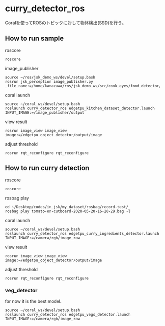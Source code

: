 # curry_detector_ros
Coralを使ってROSのトピックに対して物体検出(SSD)を行う。

## How to run sample
roscore
```
roscore
```

image_publisher
```
source ~/ros/jsk_demo_ws/devel/setup.bash
rosrun jsk_perception image_publisher.py _file_name:=/home/kanazawa/ros/jsk_demo_ws/src/cook_eyes/food_detector/curry_first_try/train/train_annotated/train_01.jpg
```
coral launch
```
source ~/coral_ws/devel/setup.bash
roslaunch curry_detector_ros edgetpu_kitchen_dataset_detector.launch INPUT_IMAGE:=/image_publisher/output
```
view result
```
rosrun image_view image_view image:=/edgetpu_object_detector/output/image
```
adjust threshold
```
rosrun rqt_reconfigure rqt_reconfigure
```

## How to run curry detection

roscore
```
roscore
```

rosbag play
```
cd ~/Desktop/codes/in_jsk/my_dataset/rosbag/record-test/
rosbag play tomato-on-cutboard-2020-05-20-16-20-29.bag -l
```
coral launch
```
source ~/coral_ws/devel/setup.bash
roslaunch curry_detector_ros edgetpu_curry_ingredients_detector.launch INPUT_IMAGE:=/camera/rgb/image_raw
```
view result
```
rosrun image_view image_view image:=/edgetpu_object_detector/output/image
```
adjust threshold
```
rosrun rqt_reconfigure rqt_reconfigure
```

### veg_detector
for now it is the best model.
```
source ~/coral_ws/devel/setup.bash
roslaunch curry_detector_ros edgetpu_vegs_detector.launch INPUT_IMAGE:=/camera/rgb/image_raw
```
